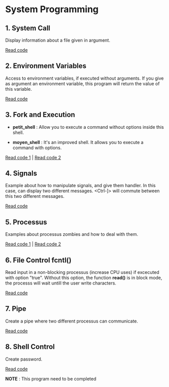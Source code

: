 # System Programming

## 1. System Call

Display information about a file given in argument.

[Read code](https://github.com/Nairolf21/awesome-TB/blob/master/F2B205/TP1-ProgSystem/1_1-status.c)

## 2. Environment Variables

Access to environment variables, if executed without arguments. If you give as argument
an environment variable, this program will return the value of this variable.

[Read code](https://github.com/Nairolf21/awesome-TB/blob/master/F2B205/TP1-ProgSystem/2_1-environ.c)

## 3. Fork and Execution 

- **petit_shell** : Allow you to execute a command without options inside this shell. 
	
- **moyen_shell** : It's an improved shell. It allows you to execute a command with 
options.

[Read code 1](https://github.com/Nairolf21/awesome-TB/blob/master/F2B205/TP1-ProgSystem/3_1-petit_shell.c)
|
[Read code 2](https://github.com/Nairolf21/awesome-TB/blob/master/F2B205/TP1-ProgSystem/3_4-moyen_shell.c)

## 4. Signals

Example about how to manipulate signals, and give them handler. In this case, <Ctrl-C> 
can display two different messages. <Ctrl-]> will commute between this two different 
messages.

[Read code](https://github.com/Nairolf21/awesome-TB/blob/master/F2B205/TP1-ProgSystem/5_1-zomb.c)

## 5. Processus

Examples about processus zombies and how to deal with them. 

[Read code 1](https://github.com/Nairolf21/awesome-TB/blob/master/F2B205/TP1-ProgSystem/5_1-zomb.c)
|
[Read code 2](https://github.com/Nairolf21/awesome-TB/blob/master/F2B205/TP1-ProgSystem/5_2-zomb_exit.c)

## 6. File Control fcntl()

Read input in a non-blocking processus (increase CPU uses) if excecuted with option
"true". Without this option, the function **read()** is in block mode, the processs will
wait untill the user write characters. 

[Read code](https://github.com/Nairolf21/awesome-TB/blob/master/F2B205/TP1-ProgSystem/6_1-read_on_delay.c)

## 7. Pipe

Create a pipe where two different processus can communicate. 

[Read code](https://github.com/Nairolf21/awesome-TB/blob/master/F2B205/TP1-ProgSystem/7_1_pipe.c)

## 8. Shell Control

Create password. 

[Read code](https://github.com/Nairolf21/awesome-TB/blob/master/F2B205/TP1-ProgSystem/8_1-mypass.c)

**NOTE** : This program need to be completed

